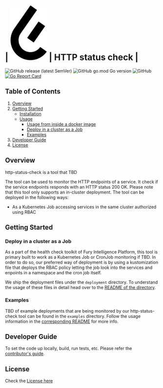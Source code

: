 # | ![Fury Logo](fury_logo.png) |  HTTP status check |

![GitHub release (latest SemVer)](https://img.shields.io/github/v/release/sighupio/http-status-check)
![GitHub go.mod Go version](https://img.shields.io/github/go-mod/go-version/sighupio/http-status-check)
![GitHub](https://img.shields.io/github/license/sighupio/http-status-check)
[![Go Report Card](https://goreportcard.com/badge/github.com/sighupio/http-status-check)](https://goreportcard.com/report/github.com/sighupio/http-status-check)

## Table of Contents

1. [Overview](#overview)
1. [Getting Started](#getting-started)
   * [Installation](#installation)
   * [Usage](#usage)
     * [Usage from inside a docker image](#usage-from-inside-a-docker-image)
     * [Deploy in a cluster as a Job](#deploy-in-a-cluster-as-a-job)
     * [Examples](#examples)
1. [Developer Guide](#developer-guide)
1. [License](#license)

## Overview

http-status-check is a tool that TBD

The tool can be used to monitor the HTTP endpoints of a service. It
check if the service endpoints responds with an HTTP status 200 OK.
Please note that this tool only supports an in-cluster deployment. The
tool can be deployed in the following ways:

* As a Kubernetes Job accessing services in the same cluster authorized using RBAC

## Getting Started

### Deploy in a cluster as a Job

As a part of the health check toolkit of Fury Intelligence Platform, this tool
is primary built to work as a Kubernetes Job or CronJob monitoring if TBD.
In order to do so, our preferred way of deployment is by using a
kustomization file that deploys the RBAC policy letting the job look into the
services and enpoints in a namespace and the cron job itself.

We ship the deployment files under the `deployment` directory. To
understand the usage of these files in detail head over to the [README of the
directory](./deployments/).

### Examples

TBD of example deployments that are being monitored by our
http-status-check tool can be found in the `examples` directory. Follow
the usage information in the [corresponding README](./examples/) for more info.

## Developer Guide

To set the code up locally, build, run tests, etc. Please refer the
[contributor's guide](./CONTRIBUTING.md).

## License

Check the [License here](LICENSE)
